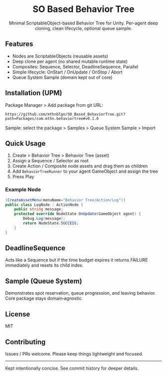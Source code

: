 <div align="center">

# SO Based Behavior Tree

Minimal ScriptableObject-based Behavior Tree for Unity. Per-agent deep cloning, clean lifecycle, optional queue sample.

</div>

## Features
* Nodes are ScriptableObjects (reusable assets)
* Deep clone per agent (no shared mutable runtime state)
* Composites: Sequence, Selector, DeadlineSequence, Parallel
* Simple lifecycle: OnStart / OnUpdate / OnStop / Abort
* Queue System Sample (domain kept out of core)

## Installation (UPM)
Package Manager > Add package from git URL:
```
https://github.com/mthnblgn/SO_Based_BehaviorTree.git?path=Packages/com.mthn.behaviortree#v0.1.0
```
Sample: select the package > Samples > Queue System Sample > Import

## Quick Usage
1. Create > Behavior Tree > Behavior Tree (asset)
2. Assign a Sequence / Selector as root
3. Create Action / Composite node assets and drag them as children
4. Add `BehaviorTreeRunner` to your agent GameObject and assign the tree
5. Press Play

### Example Node
```csharp
[CreateAssetMenu(menuName="Behavior Tree/Action/Log")]
public class LogNode : ActionNode {
    public string message;
    protected override NodeState OnUpdate(GameObject agent) {
        Debug.Log(message);
        return NodeState.SUCCESS;
    }
}
```

## DeadlineSequence
Acts like a Sequence but if the time budget expires it returns FAILURE immediately and resets its child index.

## Sample (Queue System)
Demonstrates spot reservation, queue progression, and leaving behavior. Core package stays domain‑agnostic.

## License
MIT

## Contributing
Issues / PRs welcome. Please keep things lightweight and focused.

---
Kept intentionally concise. See commit history for deeper details.

